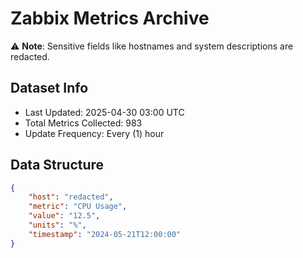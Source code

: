 # Zabbix Metrics Archive

⚠️ **Note**: Sensitive fields like hostnames and system descriptions are redacted.

## Dataset Info
- Last Updated: 2025-04-30 03:00 UTC
- Total Metrics Collected: 983
- Update Frequency: Every (1) hour

## Data Structure
```json
{
    "host": "redacted",
    "metric": "CPU Usage",
    "value": "12.5",
    "units": "%",
    "timestamp": "2024-05-21T12:00:00"
}
```
